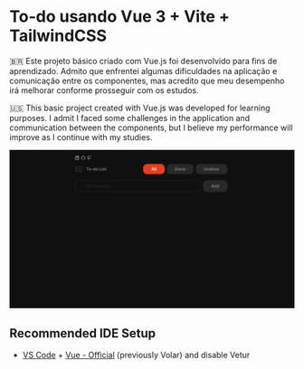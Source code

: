 # To-do usando Vue 3 + Vite + TailwindCSS

🇧🇷 Este projeto básico criado com Vue.js foi desenvolvido para fins de aprendizado. Admito que enfrentei algumas dificuldades na aplicação e comunicação entre os componentes, mas acredito que meu desempenho irá melhorar conforme prosseguir com os estudos.

🇺🇸 This basic project created with Vue.js was developed for learning purposes. I admit I faced some challenges in the application and communication between the components, but I believe my performance will improve as I continue with my studies.

![Alt text](image.png)

## Recommended IDE Setup

- [VS Code](https://code.visualstudio.com/) + [Vue - Official](https://marketplace.visualstudio.com/items?itemName=Vue.volar) (previously Volar) and disable Vetur
